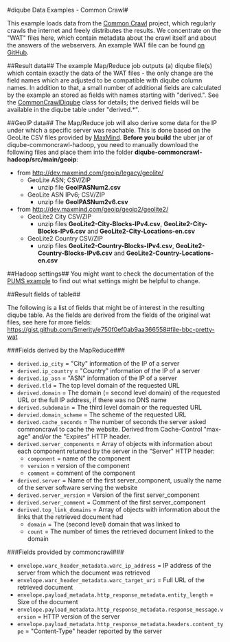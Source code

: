 #diqube Data Examples - Common Crawl#

This example loads data from the [Common Crawl](http://www.commoncrawl.org) project, which regularly crawls the
internet and freely distributes the results. We concentrate on the "WAT" files here, which contain metadata about the
crawl itself and about the answers of the webservers. An example WAT file can be found 
[on GitHub](https://gist.github.com/Smerity/e750f0ef0ab9aa366558#file-bbc-pretty-wat).

##Result data##
The example Map/Reduce job outputs (a) diqube file(s) which contain exactly the data of the WAT files - the only change
are the field names which are adjusted to be compatible with diqube column names. In addition to that, a small number 
of additional fields are calculated by the example an stored as fields with names starting with "derived.". See the
[CommonCrawlDiqube](diqube-commoncrawl-hadoop/src/main/java/org/diqube/hadoop/CommonCrawlDeriveData.java) class for
details; the derived fields will be available in the diqube table under "derived.*".

##GeoIP data##
The Map/Reduce job will also derive some data for the IP under which a specific server was reachable. This is done
based on the GeoLite CSV files provided by [MaxMind](http://www.maxmind.com). **Before you build** the uber jar of
diqube-commoncrawl-hadoop, you need to manually download the following files and place them into the folder 
**diqube-commoncrawl-hadoop/src/main/geoip**:

* from http://dev.maxmind.com/geoip/legacy/geolite/
  * GeoLite ASN; CSV/ZIP
    * unzip file **GeoIPASNum2.csv**
  * GeoLite ASN IPv6; CSV/ZIP
    * unzip file **GeoIPASNum2v6.csv**
* from http://dev.maxmind.com/geoip/geoip2/geolite2/
  * GeoLite2 City CSV/ZIP
    * unzip files **GeoLite2-City-Blocks-IPv4.csv**, **GeoLite2-City-Blocks-IPv6.csv** and **GeoLite2-City-Locations-en.csv**
  * GeoLite2 Country CSV/ZIP
    * unzip files **GeoLite2-Country-Blocks-IPv4.csv**, **GeoLite2-Country-Blocks-IPv6.csv** and **GeoLite2-Country-Locations-en.csv**
    
##Hadoop settings##
You might want to check the documentation of the [PUMS example](../pums/) to find out what settings might be
helpful to change.


##Result fields of table##

The following is a list of fields that might be of interest in the resulting diqube table. As the fields are derived 
from the fields of the original wat files, see here for more fields: https://gist.github.com/Smerity/e750f0ef0ab9aa366558#file-bbc-pretty-wat

###Fields derived by the MapReduce###

* `derived.ip_city` = "City" information of the IP of a server
* `derived.ip_country` = "Country" information of the IP of a server
* `derived.ip_asn` = "ASN" information of the IP of a server
* `derived.tld` = The top level domain of the requested URL
* `derived.domain` = The domain (= second level domain) of the requested URL or the full IP address, if there was no DNS name
* `derived.subdomain` = The third level domain or the requested URL
* `dervied.domain_scheme` = The scheme of the requested URL
* `derived.cache_seconds` = The number of seconds the server asked commoncrawl to cache the website. Derived from Cache-Control "max-age" and/or the "Expires" HTTP header.
* `derived.server_components` = Array of objects with information about each component returned by the server in the "Server" HTTP header:
  * `component` = name of the component
  * `version` = version of the component
  * `comment` = comment of the component
* `derived.server` = Name of the first server_component, usually the name of the server software serving the website
* `derived.server_version` = Version of the first server_component 
* `derived.server_comment` = Comment of the first server_component
* `derived.top_link_domains` = Array of objects with information about the links that the retrieved document had
  * `domain` = The (second level) domain that was linked to
  * `count` = The number of times the retrieved document linked to the domain

###Fields provided by commoncrawl###

* `envelope.warc_header_metadata.warc_ip_address` = IP address of the server from which the document was retrieved
* `envelope.warc_header_metadata.warc_target_uri` = Full URL of the retrieved document
* `envelope.payload_metadata.http_response_metadata.entity_length` = Size of the document
* `envelope.payload_metadata.http_response_metadata.response_message.version` = HTTP version of the server
* `envelope.payload_metadata.http_response_metadata.headers.content_type` = "Content-Type" header reported by the server
